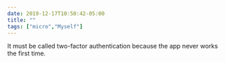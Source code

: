 ```yaml
---
date: 2019-12-17T10:50:42-05:00
title: ""
tags: ["micro","Myself"]
---
```

It must be called two-factor authentication because the app never works the first time.
